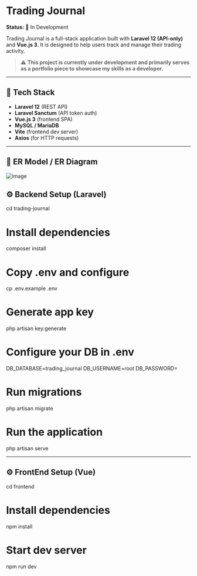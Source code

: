 # Trading Journal

**Status:** 🚧 In Development

Trading Journal is a full-stack application built with **Laravel 12 (API-only)** and **Vue.js 3**. It is designed to help users track and manage their trading activity.

> ⚠️ **This project is currently under development and primarily serves as a portfolio piece to showcase my skills as a developer.**

---

## 🧱 Tech Stack

- **Laravel 12** (REST API)
- **Laravel Sanctum** (API token auth)
- **Vue.js 3** (frontend SPA)
- **MySQL / MariaDB**
- **Vite** (frontend dev server)
- **Axios** (for HTTP requests)

---

## 🧱 ER Model / ER Diagram

![image](https://github.com/user-attachments/assets/9a69fd46-20f9-4aee-9448-5d7a51441cc0)

## ⚙️ Backend Setup (Laravel)

cd trading-journal

# Install dependencies
composer install

# Copy .env and configure
cp .env.example .env

# Generate app key
php artisan key:generate

# Configure your DB in .env
DB_DATABASE=trading_journal
DB_USERNAME=root
DB_PASSWORD=

# Run migrations
php artisan migrate

# Run the application
php artisan serve

---

## ⚙️ FrontEnd Setup (Vue)

cd frontend

# Install dependencies
npm install

# Start dev server
npm run dev
